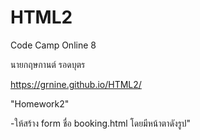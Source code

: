 # HTML2
Code Camp Online 8

นายกฤษกานต์ รอดบุตร

https://grnine.github.io/HTML2/

"Homework2"

  -ให้สร้าง form ชื่อ booking.html โดยมีหน้าตาดังรูป"
